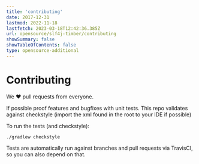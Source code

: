 ```yaml
---
title: 'contributing'
date: 2017-12-31
lastmod: 2022-11-18
lastfetch: 2023-03-18T12:42:36.385Z
url: opensource/slf4j-timber/contributing
showSummary: false
showTableOfContents: false
type: opensource-additional
---
```

# Contributing

We ❤ pull requests from everyone.

If possible proof features and bugfixes with unit tests.
This repo validates against checkstyle (import the xml found in the root to your IDE if possible)

To run the tests (and checkstyle):

```shell
./gradlew checkstyle
```

Tests are automatically run against branches and pull requests
via TravisCI, so you can also depend on that.
